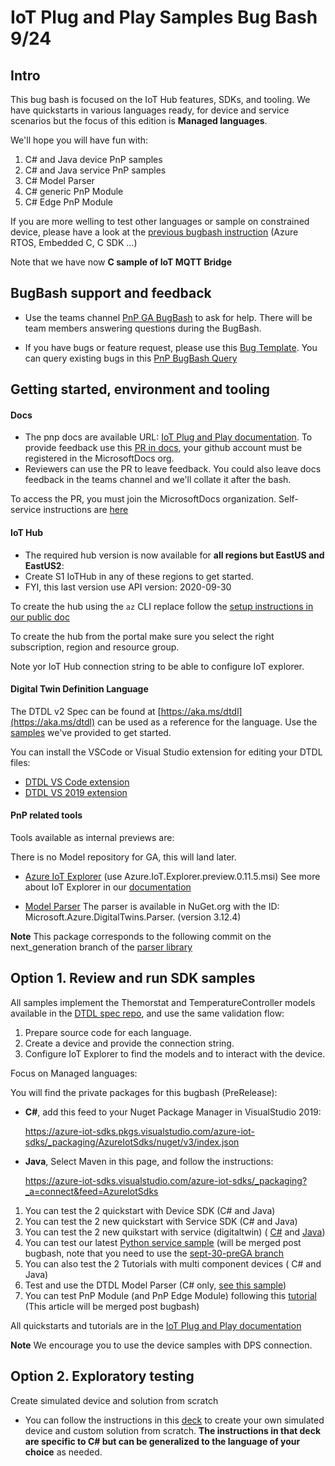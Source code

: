 <!-- markdownlint-disable MD033 -->
# IoT Plug and Play Samples Bug Bash 9/24

## Intro

This bug bash is focused on the  IoT Hub features, SDKs, and tooling. 
We have quickstarts in various languages ready, for device and service scenarios but the focus of this edition is **Managed languages**.

We'll hope you will have fun with:

1. C# and Java device PnP samples
1. C# and Java service PnP samples
1. C# Model Parser
1. C# generic PnP Module
1. C# Edge PnP Module

If you are more welling to test other languages or sample on constrained device, please have a look at the [previous bugbash instruction](bugbash-09-11.md) (Azure RTOS, Embedded C, C SDK ...)

Note that we have now **C sample of IoT MQTT Bridge** 


## BugBash support and feedback

- Use the teams channel [PnP GA BugBash](https://teams.microsoft.com/l/meetup-join/19%3ameeting_MDg5OWQ4ZGItNThmMS00M2Y0LTkxOGEtYTkxNDVmMmRmNjg0%40thread.v2/0?context=%7b%22Tid%22%3a%2272f988bf-86f1-41af-91ab-2d7cd011db47%22%2c%22Oid%22%3a%22a43f0cf6-a7bc-4985-aa0b-37503f8ea92a%22%7d) to ask for help. There will be team members answering questions during the BugBash.

- If you have bugs or feature request, please use this [Bug Template](https://msazure.visualstudio.com/One/_workitems/create/Bug?templateId=588f0905-1848-4c0a-9525-8e0be8cae7f0&ownerId=f0be8f47-90b7-4440-852e-4d5401b257cf). You can query existing bugs in this [PnP BugBash Query](https://msazure.visualstudio.com/One/_queries/query-edit/a922de67-413f-4f4b-9187-29739cc310b8/)

## Getting started, environment and tooling

#### Docs

- The pnp docs are available URL: [IoT Plug and Play documentation]( https://review.docs.microsoft.com/en-us/azure/iot-pnp/overview-iot-plug-and-play?branch=pr-en-us-130249). To provide feedback use this [PR in docs](https://github.com/MicrosoftDocs/azure-docs-pr/pull/130249), your github account must be registered in the MicrosoftDocs org.
- Reviewers can use the PR to leave feedback. You could also leave docs feedback in the teams channel and we'll collate it after the bash.

To access the PR, you must join the MicrosoftDocs organization. Self-service instructions are [here](https://review.docs.microsoft.com/en-us/help/contribute/contribute-get-started-setup-github)


#### IoT Hub

- The required hub version is now available for **all regions but EastUS and EastUS2**:
- Create S1 IoTHub in any of these regions to get started.
- FYI, this last version use API version: 2020-09-30

To create the hub using the `az` CLI replace follow the [setup instructions in our public doc](https://review.docs.microsoft.com/en-us/azure/iot-pnp/set-up-environment?branch=pr-en-us-130249)

To create the hub from the portal make sure you select the right subscription, region and resource group.

Note yor IoT Hub connection string to be able to configure IoT explorer.

#### Digital Twin Definition Language

The DTDL v2 Spec can be found at [https://aka.ms/dtdl](https://aka.ms/dtdl) can be used as a reference for the language. Use the [samples](https://github.com/Azure/opendigitaltwins-dtdl/tree/master/DTDL/v2/samples) we've provided to get started.

You can install the VSCode or Visual Studio extension for editing your DTDL files:
- [DTDL VS Code extension](https://marketplace.visualstudio.com/items?itemName=vsciot-vscode.vscode-dtdl)
- [DTDL VS 2019 extension](https://marketplace.visualstudio.com/items?itemName=vsc-iot.vs16dtdllanguagesupport)

#### PnP related tools

Tools available as internal previews are:

There is no Model repository for GA, this will land later.

- [Azure IoT Explorer](https://github.com/YingXue/azure-iot-explorer/releases/tag/v0.11.5) (use Azure.IoT.Explorer.preview.0.11.5.msi)
 See more about IoT Explorer in our [documentation](https://review.docs.microsoft.com/en-us/azure/iot-pnp/?branch=pr-en-us-129259/howto-use-iot-explorer#use-azure-iot-explorer)

- [Model Parser](https://docs.microsoft.com/en-us/azure/iot-pnp/concepts-model-parser) The parser is available in NuGet.org with the ID: Microsoft.Azure.DigitalTwins.Parser. (version 3.12.4)
 
**Note** This package corresponds to the following commit on the next_generation branch of the [parser library](https://github.com/Azure/azure-iot-digitaltwin-libraries/commit/f7c732020b2675bf5448f8d655f0992f58cd0956)

## Option 1. Review and run SDK samples

All samples implement the Themorstat and TemperatureController models available in the [DTDL spec repo](https://github.com/Azure/opendigitaltwins-dtdl/tree/master/DTDL/v2/samples), and use the same validation flow:

1. Prepare source code for each language.
2. Create a device and provide the connection string.
3. Configure IoT Explorer to find the models and to interact with the device.

Focus on Managed languages:

You will find the private packages for this bugbash (PreRelease):

- **C#**, add this feed to your Nuget Package Manager in VisualStudio 2019:

    https://azure-iot-sdks.pkgs.visualstudio.com/azure-iot-sdks/_packaging/AzureIotSdks/nuget/v3/index.json 

- **Java**, Select Maven in this page, and follow the instructions:
    
    https://azure-iot-sdks.visualstudio.com/azure-iot-sdks/_packaging?_a=connect&feed=AzureIotSdks 


1. You can test the 2 quickstart with Device SDK  (C# and Java)
1. You can test the 2 new quickstart with Service SDK (C# and Java)
1. You can test the 2 new quikstart with service (digitaltwin) ( [C#](https://github.com/Azure-Samples/azure-iot-samples-csharp/tree/feature/digitaltwin/iot-hub/Samples/service/DigitalTwinClientSamples) and [Java](https://github.com/Azure/azure-iot-sdk-java/tree/feature/digitaltwin/service/iot-service-samples/digitaltwin-service-samples))
1. You can test our latest [Python service sample](https://github.com/ericmitt/IotPnp/blob/master/pythonRegistryManagerPnP.md) (will be merged post bugbash, note that you need to use the [sept-30-preGA branch](https://nam06.safelinks.protection.outlook.com/?url=https%3A%2F%2Fgithub.com%2FAzure%2Fazure-iot-sdk-python%2Ftree%2Fsep-30-preGA%2Fazure-iot-hub%2Fsamples&data=02%7C01%7Cericmitt%40microsoft.com%7C631116ddebe643521c9a08d860b2cebe%7C72f988bf86f141af91ab2d7cd011db47%7C1%7C0%7C637365668378679880&sdata=pXF7yIbinfhwoRRZSulO73eLXsAit7AEiUHipPozCb4%3D&reserved=0)
1. You can also test the 2 Tutorials with multi component devices ( C# and Java)
1. Test and use the DTDL Model Parser (C# only, [see this sample](https://docs.microsoft.com/en-us/azure/iot-pnp/concepts-model-parser))
1. You can test PnP Module (and PnP Edge Module) following this [tutorial](https://github.com/ericmitt/IotPnp/tree/master/tutorial-migrate-device-to-PnP-Module.md) (This article will be merged post bugbash)

All quickstarts and tutorials are in the [IoT Plug and Play documentation](https://docs.microsoft.com/en-us/azure/iot-pnp/)

**Note** We encourage you to use the device samples with DPS connection.

## Option 2. Exploratory testing

Create simulated device and solution from scratch

- You can follow the instructions in this [deck](https://microsoft.sharepoint.com/:p:/t/PnPCross-TeamCore/Ed9pGHB_AaxIgisKioEHSygB2mADMo2vPSQJZK0lKBnFKQ?e=VZ1ztQ) to create your own simulated device and custom solution from scratch. **The instructions in that deck are specific to C# but can be generalized to the language of your choice** as needed.
